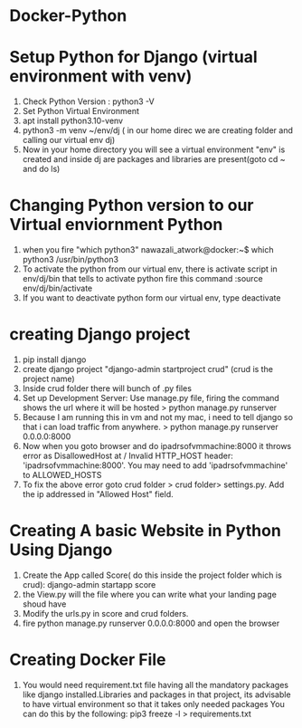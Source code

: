 # Docker-Python

# Setup Python for Django (virtual environment with venv)
1) Check Python Version : python3 -V
2) Set Python Virtual Environment
3) apt install python3.10-venv
4) python3 -m venv ~/env/dj  ( in our home direc we are creating folder and calling our virtual env dj)
5) Now in your home directory you will see a virtual environment "env" is created and inside dj are packages and libraries are present(goto cd ~ and do ls)

# Changing Python version to our Virtual enviornment Python
1) when you fire "which python3" nawazali_atwork@docker:~$ which python3
/usr/bin/python3
2) To activate the python from our virtual env, there is activate script in env/dj/bin that tells to activate python fire this command :source env/dj/bin/activate
3) If you want to deactivate python form our virtual env, type deactivate

# creating Django project
1) pip install django
2) create django project "django-admin startproject crud" (crud is the project name)
3) Inside crud folder there will bunch of .py files
4) Set up Development Server: Use manage.py file, firing the command shows the url where it will be hosted > python manage.py runserver
5) Because I am running this in vm and not my mac, i need to tell django so that i can load traffic from anywhere. > python manage.py runserver 0.0.0.0:8000
6) Now when you goto browser and do ipadrsofvmmachine:8000 it throws error as DisallowedHost at /
Invalid HTTP_HOST header: 'ipadrsofvmmachine:8000'. You may need to add 'ipadrsofvmmachine' to ALLOWED_HOSTS
7) To fix the above error goto crud folder > crud folder> settings.py. Add the ip addressed in "Allowed Host" field.

# Creating A basic Website in Python Using Django
1) Create the App called Score( do this inside the project folder which is crud): django-admin startapp score
2) the View.py will the file where you can write what your landing page shoud have
3) Modify the urls.py in score and crud folders.
4) fire  python manage.py runserver 0.0.0.0:8000 and open the browser

# Creating Docker File
1) You would need requirement.txt file having all the mandatory packages like django installed.Libraries and packages in that project, its advisable to have virtual environment so that it takes only needed packages
You can do this by the following: pip3 freeze -l > requirements.txt
